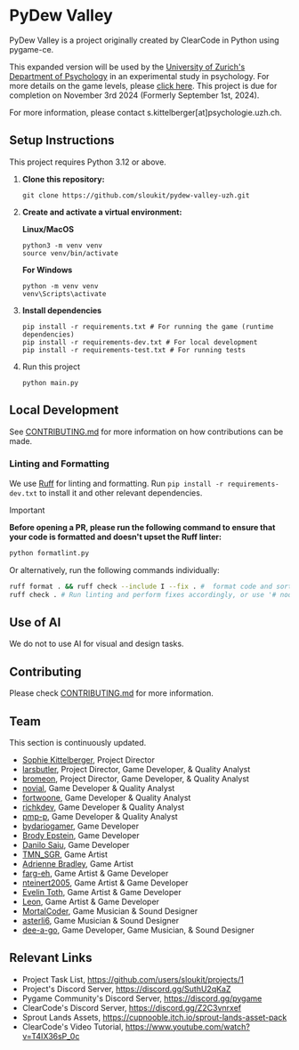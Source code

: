 # PyDew Valley

PyDew Valley is a project originally created by ClearCode in Python using pygame-ce.

This expanded version will be used by the [University of Zurich's Department of Psychology](https://www.psychologie.uzh.ch/en.html) in an experimental study in psychology. For more details on the game levels, please [click here](https://docs.google.com/spreadsheets/d/1NAssjrPN4mv3kBC3e5YmJcYkJZLU7450cFR9EhCbfgE/edit?gid=374591304#gid=374591304). This project is due for completion on November 3rd 2024 (Formerly September 1st, 2024).

For more information, please contact s.kittelberger[at]psychologie.uzh.ch.

## Setup Instructions

This project requires Python 3.12 or above.

1. **Clone this repository:**
    ```
    git clone https://github.com/sloukit/pydew-valley-uzh.git
    ```

2. **Create and activate a virtual environment:**

    **Linux/MacOS**
    ```
    python3 -m venv venv
    source venv/bin/activate
    ```
    **For Windows**
    ```
    python -m venv venv
    venv\Scripts\activate
    ```

3. **Install dependencies**
    ```
    pip install -r requirements.txt # For running the game (runtime dependencies)
    pip install -r requirements-dev.txt # For local development
    pip install -r requirements-test.txt # For running tests
    ```

4. Run this project
    ```
    python main.py
    ```

## Local Development

See [CONTRIBUTING.md](./CONTRIBUTING.md) for more information on how contributions can be made.

### Linting and Formatting

We use [Ruff](https://docs.astral.sh/ruff/) for linting and formatting. Run `pip install -r requirements-dev.txt` to install it and other relevant dependencies.

> [!IMPORTANT]
> **Before opening a PR, please run the following command to ensure that your code is formatted and doesn't upset the Ruff linter:**
> 
> ```sh
> python formatlint.py
> ```
> 
> Or alternatively, run the following commands individually:
> 
> ```sh
> ruff format . && ruff check --include I --fix . #  format code and sort imports
> ruff check . # Run linting and perform fixes accordingly, or use '# noqa: <RULE>' followed by a comment justifying why the rule is ignored
> ```

## Use of AI
We do not to use AI for visual and design tasks.

## Contributing

Please check [CONTRIBUTING.md](./CONTRIBUTING.md) for more information.

## Team

This section is continuously updated.

- [Sophie Kittelberger](https://github.com/sloukit), Project Director
- [larsbutler](https://github.com/larsbutler), Project Director, Game Developer, & Quality Analyst
- [bromeon](https://github.com/bromeon), Project Director, Game Developer, & Quality Analyst
- [novial](https://github.com/novialriptide), Game Developer & Quality Analyst
- [fortwoone](https://github.com/fortwoone), Game Developer & Quality Analyst
- [richkdev](https://github.com/richkdev), Game Developer & Quality Analyst
- [pmp-p](https://github.com/pmp-p), Game Developer & Quality Analyst
- [bydariogamer](https://github.com/bydariogamer), Game Developer
- [Brody Epstein](https://github.com/Eskimo396), Game Developer
- [Danilo Saiu](https://github.com/ultimateownsz), Game Developer
- [TMN_SGR](https://github.com/TMN-SGR), Game Artist
- [Adrienne Bradley](https://github.com/yoadrienne48), Game Artist
- [farg-eh](https://github.com/farg-eh), Game Artist & Game Developer
- [nteinert2005](https://github.com/nteinert2005), Game Artist & Game Developer
- [Evelin Toth](https://github.com/SSnowly), Game Artist & Game Developer
- [Leon](https://github.com/RUposhcat), Game Artist & Game Developer
- [MortalCoder](https://github.com/MortalCoder), Game Musician & Sound Designer
- [asterli6](https://github.com/asterli6), Game Musician & Sound Designer
- [dee-a-go](https://github.com/dee-a-go), Game Developer, Game Musician, & Sound Designer


## Relevant Links

- Project Task List, https://github.com/users/sloukit/projects/1
- Project's Discord Server, https://discord.gg/SuthU2qKaZ
- Pygame Community's Discord Server, https://discord.gg/pygame
- ClearCode's Discord Server, https://discord.gg/Z2C3vnrxef
- Sprout Lands Assets, https://cupnooble.itch.io/sprout-lands-asset-pack
- ClearCode's Video Tutorial, https://www.youtube.com/watch?v=T4IX36sP_0c
